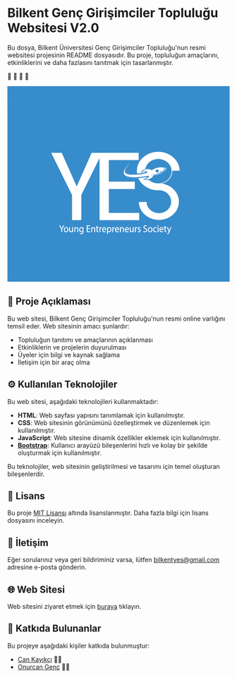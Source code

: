 # Bilkent Genç Girişimciler Topluluğu Websitesi V2.0

Bu dosya, Bilkent Üniversitesi Genç Girişimciler Topluluğu'nun resmi websitesi projesinin README dosyasıdır. Bu proje, topluluğun amaçlarını, etkinliklerini ve daha fazlasını tanıtmak için tasarlanmıştır.

🚀 🚀 🚀 🚀


![Proje Logo](yesGitHub.png)

## 🌟 Proje Açıklaması

Bu web sitesi, Bilkent Genç Girişimciler Topluluğu'nun resmi online varlığını temsil eder. Web sitesinin amacı şunlardır:
- Topluluğun tanıtımı ve amaçlarının açıklanması
- Etkinliklerin ve projelerin duyurulması
- Üyeler için bilgi ve kaynak sağlama
- İletişim için bir araç olma

## ⚙️ Kullanılan Teknolojiler

Bu web sitesi, aşağıdaki teknolojileri kullanmaktadır:

- **HTML**: Web sayfası yapısını tanımlamak için kullanılmıştır.
- **CSS**: Web sitesinin görünümünü özelleştirmek ve düzenlemek için kullanılmıştır.
- **JavaScript**: Web sitesine dinamik özellikler eklemek için kullanılmıştır.
- **[Bootstrap](https://getbootstrap.com/)**: Kullanıcı arayüzü bileşenlerini hızlı ve kolay bir şekilde oluşturmak için kullanılmıştır.

Bu teknolojiler, web sitesinin geliştirilmesi ve tasarımı için temel oluşturan bileşenlerdir.

## 📜 Lisans

Bu proje [MIT Lisansı](LICENSE) altında lisanslanmıştır. Daha fazla bilgi için lisans dosyasını inceleyin.

## 📧 İletişim

Eğer sorularınız veya geri bildiriminiz varsa, lütfen [bilkentyes@gmail.com](mailto:bilkentyes@gmail.com) adresine e-posta gönderin.

## 🌐 Web Sitesi

Web sitesini ziyaret etmek için [buraya](https://www.bilkentyes.com) tıklayın.

## 👥 Katkıda Bulunanlar

Bu projeye aşağıdaki kişiler katkıda bulunmuştur:

- [Can Kayıkçı](https://github.com/cankayikci0) 👨‍💻
- [Onurcan Genç](https://github.com/onurcangnc) 👨‍💻